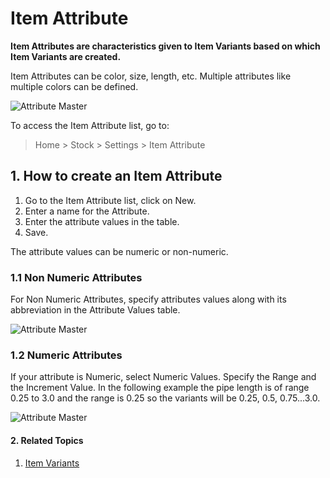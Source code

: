 <!-- add-breadcrumbs -->
# Item Attribute

**Item Attributes are characteristics given to Item Variants based on which Item Variants are created.**

Item Attributes can be color, size, length, etc. Multiple attributes like multiple colors can be defined.

<img class="screenshot" alt="Attribute Master" src="{{docs_base_url}}/v12/assets/img/stock/item-attribute.png">

To access the Item Attribute list, go to:

> Home > Stock > Settings > Item Attribute

## 1. How to create an Item Attribute
1. Go to the Item Attribute list, click on New.
1. Enter a name for the Attribute.
1. Enter the attribute values in the table.
1. Save.

The attribute values can be numeric or non-numeric.

### 1.1 Non Numeric Attributes

For Non Numeric Attributes, specify attributes values along with its abbreviation in the Attribute Values table.

<img class="screenshot" alt="Attribute Master" src="{{docs_base_url}}/v12/assets/img/stock/item-attribute-non-numeric.png">

### 1.2 Numeric Attributes
If your attribute is Numeric, select Numeric Values. Specify the Range and the Increment Value. In the following example the pipe length is of range 0.25 to 3.0 and the range is 0.25 so the variants will be 0.25, 0.5, 0.75...3.0.

<img class="screenshot" alt="Attribute Master" src="{{docs_base_url}}/v12/assets/img/stock/item-attribute-numeric.png">

#### 2. Related Topics
1. [Item Variants](/docs/user/manual/en/stock/item-variants)
